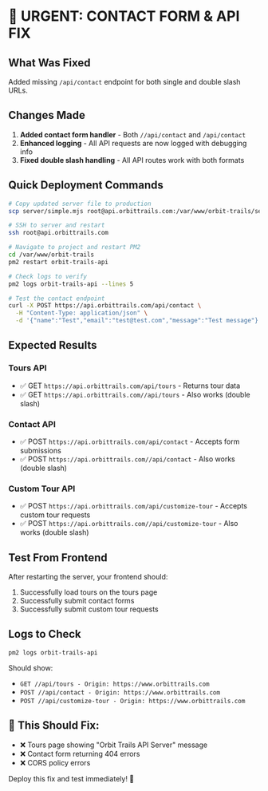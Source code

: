 # 🚨 URGENT: CONTACT FORM & API FIX

## What Was Fixed
Added missing `/api/contact` endpoint for both single and double slash URLs.

## Changes Made
1. **Added contact form handler** - Both `//api/contact` and `/api/contact`
2. **Enhanced logging** - All API requests are now logged with debugging info
3. **Fixed double slash handling** - All API routes work with both formats

## Quick Deployment Commands

```bash
# Copy updated server file to production
scp server/simple.mjs root@api.orbittrails.com:/var/www/orbit-trails/server/

# SSH to server and restart
ssh root@api.orbittrails.com

# Navigate to project and restart PM2
cd /var/www/orbit-trails
pm2 restart orbit-trails-api

# Check logs to verify
pm2 logs orbit-trails-api --lines 5

# Test the contact endpoint
curl -X POST https://api.orbittrails.com/api/contact \
  -H "Content-Type: application/json" \
  -d '{"name":"Test","email":"test@test.com","message":"Test message"}'
```

## Expected Results

### Tours API
- ✅ GET `https://api.orbittrails.com/api/tours` - Returns tour data
- ✅ GET `https://api.orbittrails.com//api/tours` - Also works (double slash)

### Contact API  
- ✅ POST `https://api.orbittrails.com/api/contact` - Accepts form submissions
- ✅ POST `https://api.orbittrails.com//api/contact` - Also works (double slash)

### Custom Tour API
- ✅ POST `https://api.orbittrails.com/api/customize-tour` - Accepts custom tour requests
- ✅ POST `https://api.orbittrails.com//api/customize-tour` - Also works (double slash)

## Test From Frontend
After restarting the server, your frontend should:
1. Successfully load tours on the tours page
2. Successfully submit contact forms
3. Successfully submit custom tour requests

## Logs to Check
```bash
pm2 logs orbit-trails-api
```

Should show:
- `GET //api/tours - Origin: https://www.orbittrails.com`
- `POST //api/contact - Origin: https://www.orbittrails.com`
- `POST //api/customize-tour - Origin: https://www.orbittrails.com`

## 🎯 This Should Fix:
- ❌ Tours page showing "Orbit Trails API Server" message
- ❌ Contact form returning 404 errors
- ❌ CORS policy errors

Deploy this fix and test immediately! 🚀
